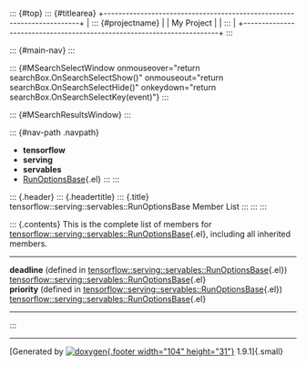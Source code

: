 ::: {#top}
::: {#titlearea}
+-----------------------------------------------------------------------+
| ::: {#projectname}                                                    |
| My Project                                                            |
| :::                                                                   |
+-----------------------------------------------------------------------+
:::

::: {#main-nav}
:::

::: {#MSearchSelectWindow onmouseover="return searchBox.OnSearchSelectShow()" onmouseout="return searchBox.OnSearchSelectHide()" onkeydown="return searchBox.OnSearchSelectKey(event)"}
:::

::: {#MSearchResultsWindow}
:::

::: {#nav-path .navpath}
-   **tensorflow**
-   **serving**
-   **servables**
-   [RunOptionsBase](structtensorflow_1_1serving_1_1servables_1_1RunOptionsBase.html){.el}
:::
:::

::: {.header}
::: {.headertitle}
::: {.title}
tensorflow::serving::servables::RunOptionsBase Member List
:::
:::
:::

::: {.contents}
This is the complete list of members for
[tensorflow::serving::servables::RunOptionsBase](structtensorflow_1_1serving_1_1servables_1_1RunOptionsBase.html){.el},
including all inherited members.

  -------------------------------------------------------------------------------------------------------------------------------------------------- ------------------------------------------------------------------------------------------------------------------------ --
  **deadline** (defined in [tensorflow::serving::servables::RunOptionsBase](structtensorflow_1_1serving_1_1servables_1_1RunOptionsBase.html){.el})   [tensorflow::serving::servables::RunOptionsBase](structtensorflow_1_1serving_1_1servables_1_1RunOptionsBase.html){.el}   
  **priority** (defined in [tensorflow::serving::servables::RunOptionsBase](structtensorflow_1_1serving_1_1servables_1_1RunOptionsBase.html){.el})   [tensorflow::serving::servables::RunOptionsBase](structtensorflow_1_1serving_1_1servables_1_1RunOptionsBase.html){.el}   
  -------------------------------------------------------------------------------------------------------------------------------------------------- ------------------------------------------------------------------------------------------------------------------------ --
:::

------------------------------------------------------------------------

[Generated by [![doxygen](doxygen.svg){.footer width="104"
height="31"}](https://www.doxygen.org/index.html) 1.9.1]{.small}
